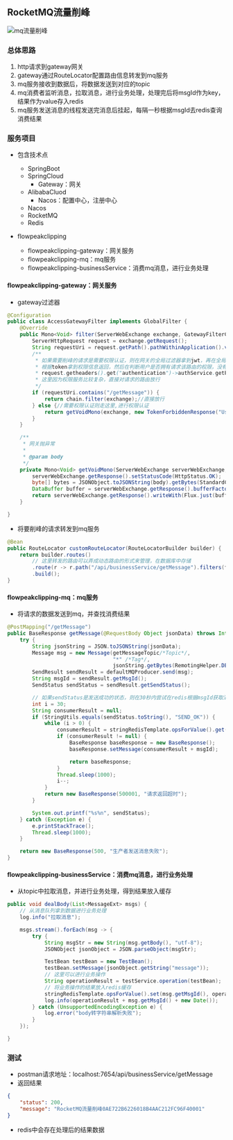 ## RocketMQ流量削峰

![mq流量削峰](https://cdn.jsdelivr.net/gh/ClareTung/ImageHostingService/img/mq%E6%B5%81%E9%87%8F%E5%89%8A%E5%B3%B0.png)

### 总体思路

1. http请求到gateway网关
2. gateway通过RouteLocator配置路由信息转发到mq服务
3. mq服务接收到数据后，将数据发送到对应的topic
4. mq消费者监听消息，拉取消息，进行业务处理，处理完后将msgId作为key，结果作为value存入redis
5. mq服务发送消息的线程发送完消息后挂起，每隔一秒根据msgId去redis查询消费结果

### 服务项目

* 包含技术点
  * SpringBoot
  * SpringCloud
    * Gateway：网关
  * AlibabaCluod
    * Nacos：配置中心，注册中心
  * Nacos
  * RocketMQ
  * Redis

* flowpeakclipping
  * flowpeakclipping-gateway：网关服务
  * flowpeakclipping-mq：mq服务
  * flowpeakclipping-businessService：消费mq消息，进行业务处理

#### flowpeakclipping-gateway：网关服务

* gateway过滤器

```java
@Configuration
public class AccessGatewayFilter implements GlobalFilter {
    @Override
    public Mono<Void> filter(ServerWebExchange exchange, GatewayFilterChain chain) {
        ServerHttpRequest request = exchange.getRequest();
        String requestUri = request.getPath().pathWithinApplication().value();
        /**
         * 如果需要削峰的请求是需要权限认证，则在网关的全局过滤器拿到jwt，再在全局过滤器中调用auth服务
         * 根据token拿到权限信息返回，然后在判断用户是否拥有请求该路由的权限，没有则返回无权访问，有就执行filer.chain
         * request.getheaders().get("authentication")->authService.getPermission(token)->checkUserPermission(permission,requestUri,user)
         * 这里因为权限服务比较复杂，直接对请求的路由放行
         */
        if (requestUri.contains("/getMessage")) {
            return chain.filter(exchange);//直接放行
        } else {//需要权限认证则走这里,进行权限认证
            return getVoidMono(exchange, new TokenForbiddenResponse("User Forbidden!Does not has Permission!"));
        }
    }

    /**
     * 网关抛异常
     *
     * @param body
     */
    private Mono<Void> getVoidMono(ServerWebExchange serverWebExchange, BaseResponse body) {
        serverWebExchange.getResponse().setStatusCode(HttpStatus.OK);
        byte[] bytes = JSONObject.toJSONString(body).getBytes(StandardCharsets.UTF_8);
        DataBuffer buffer = serverWebExchange.getResponse().bufferFactory().wrap(bytes);
        return serverWebExchange.getResponse().writeWith(Flux.just(buffer));
    }

}
```

* 将要削峰的请求转发到mq服务

```java
@Bean
public RouteLocator customRouteLocator(RouteLocatorBuilder builder) {
    return builder.routes()
        // 这里转发的路由可以弄成动态路由的形式来管理，在数据库中存储
        .route(r -> r.path("/api/businessService/getMessage").filters(f -> f.stripPrefix(2)).uri("lb://fpc-mq"))
        .build();
}
```

#### flowpeakclipping-mq：mq服务

* 将请求的数据发送到mq，并查找消费结果

```java
@PostMapping("/getMessage")
public BaseResponse getMessage(@RequestBody Object jsonData) throws InterruptedException {
    try {
        String jsonString = JSON.toJSONString(jsonData);
        Message msg = new Message(getMessageTopic/*Topic*/,
                                  "*" /*Tag*/,
                                  jsonString.getBytes(RemotingHelper.DEFAULT_CHARSET) /* Message body */);
        SendResult sendResult = defaultMQProducer.send(msg);
        String msgId = sendResult.getMsgId();
        SendStatus sendStatus = sendResult.getSendStatus();

        // 如果sendStatus是发送成功的状态，则在30秒内尝试在redis根据msgId获取消费者业务处理的结果,15秒后没拿到则返回超时
        int i = 30;
        String consumerResult = null;
        if (StringUtils.equals(sendStatus.toString(), "SEND_OK")) {
            while (i > 0) {
                consumerResult = stringRedisTemplate.opsForValue().get(msgId);
                if (consumerResult != null) {
                    BaseResponse baseResponse = new BaseResponse();
                    baseResponse.setMessage(consumerResult + msgId);

                    return baseResponse;
                }
                Thread.sleep(1000);
                i--;
            }
            return new BaseResponse(500001, "请求返回超时");
        }

        System.out.printf("%s%n", sendStatus);
    } catch (Exception e) {
        e.printStackTrace();
        Thread.sleep(1000);
    }

    return new BaseResponse(500, "生产者发送消息失败");
}
```

#### flowpeakclipping-businessService：消费mq消息，进行业务处理

* 从topic中拉取消息，并进行业务处理，得到结果放入缓存

```java
public void dealBody(List<MessageExt> msgs) {
    // 从消息队列拿到数据进行业务处理
    log.info("拉取消息");

    msgs.stream().forEach(msg -> {
        try {
            String msgStr = new String(msg.getBody(), "utf-8");
            JSONObject jsonObject = JSON.parseObject(msgStr);

            TestBean testBean = new TestBean();
            testBean.setMessage(jsonObject.getString("message"));
            // 这里可以进行业务操作
            String operationResult = testService.operation(testBean);
            // 将业务操作的结果放入redis缓存
            stringRedisTemplate.opsForValue().set(msg.getMsgId(), operationResult);
            log.info(operationResult + msg.getMsgId() + new Date());
        } catch (UnsupportedEncodingException e) {
            log.error("body转字符串解析失败");
        }
    });

}
```

### 测试
* postman请求地址：localhost:7654/api/businessService/getMessage
* 返回结果
```json
{
    "status": 200,
    "message": "RocketMQ流量削峰0AE722B6226018B4AAC212FC96F40001"
}
```
* redis中会存在处理后的结果数据
